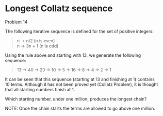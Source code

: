# Longest Collatz sequence

[Problem 14 ](https://projecteuler.net/problem=14)

The following iterative sequence is defined for the set of positive integers:

> n → n/2 (n is even)  
> n → 3n + 1 (n is odd)

Using the rule above and starting with 13, we generate the following sequence:

> 13 → 40 → 20 → 10 → 5 → 16 → 8 → 4 → 2 → 1

It can be seen that this sequence (starting at 13 and finishing at 1) contains 10 terms. Although it has not been proved yet (Collatz Problem), it is thought that all starting numbers finish at 1.

Which starting number, under one million, produces the longest chain?

NOTE: Once the chain starts the terms are allowed to go above one million.